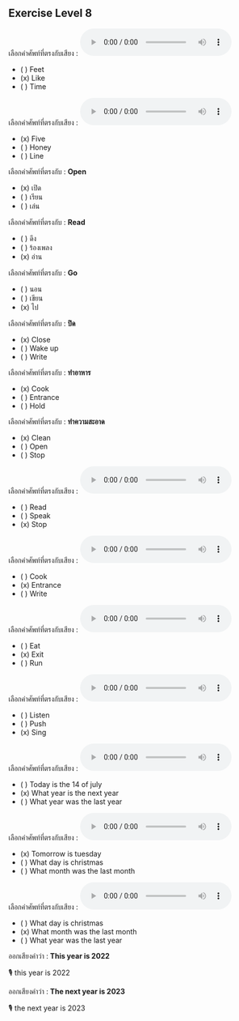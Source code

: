 ## Exercise Level 8

เลือกคำศัพท์ที่ตรงกับเสียง :  ![](/media/audio/like.mp3) 
 - ( ) Feet
 - (x) Like
 - ( ) Time


เลือกคำศัพท์ที่ตรงกับเสียง :  ![](/media/audio/five.mp3) 
 - (x) Five
 - ( ) Honey
 - ( ) Line


 เลือกคำศัพท์ที่ตรงกับ : **Open**
 - (x) เปิด
 - ( ) เรียน
 - ( ) เล่น

 เลือกคำศัพท์ที่ตรงกับ : **Read**
 - ( ) ดึง
 - ( ) ร้องเพลง
 - (x) อ่าน

 เลือกคำศัพท์ที่ตรงกับ : **Go**
 - ( ) นอน
 - ( ) เขียน
 - (x) ไป

 เลือกคำศัพท์ที่ตรงกับ : **ปิด**
 - (x) Close
 - ( ) Wake up
 - ( ) Write

 เลือกคำศัพท์ที่ตรงกับ : **ทำอาหาร**
 - (x) Cook
 - ( ) Entrance
 - ( ) Hold

 เลือกคำศัพท์ที่ตรงกับ : **ทำความสะอาด**
 - (x) Clean
 - ( ) Open
 - ( ) Stop

เลือกคำศัพท์ที่ตรงกับเสียง :  ![](/media/audio/stop.mp3) 
 - ( ) Read
 - ( ) Speak
 - (x) Stop


เลือกคำศัพท์ที่ตรงกับเสียง :  ![](/media/audio/entrance.mp3) 
 - ( ) Cook
 - (x) Entrance
 - ( ) Write


เลือกคำศัพท์ที่ตรงกับเสียง :  ![](/media/audio/exit.mp3) 
 - ( ) Eat
 - (x) Exit
 - ( ) Run


เลือกคำศัพท์ที่ตรงกับเสียง :  ![](/media/audio/sing.mp3) 
 - ( ) Listen
 - ( ) Push
 - (x) Sing


เลือกคำศัพท์ที่ตรงกับเสียง :  ![](/media/audio/What&#x20;year&#x20;is&#x20;the&#x20;next&#x20;year.mp3) 
 - ( ) Today is the 14 of july
 - (x) What year is the next year
 - ( ) What year was the last year


เลือกคำศัพท์ที่ตรงกับเสียง :  ![](/media/audio/Tomorrow&#x20;is&#x20;Tuesday.mp3) 
 - (x) Tomorrow is tuesday
 - ( ) What day is christmas
 - ( ) What month was the last month


เลือกคำศัพท์ที่ตรงกับเสียง :  ![](/media/audio/What&#x20;month&#x20;was&#x20;the&#x20;last&#x20;month.mp3) 
 - ( ) What day is christmas
 - (x) What month was the last month
 - ( ) What year was the last year

ออกเสียงคำว่า : **This year is 2022** 

🎙️ this year is 2022

ออกเสียงคำว่า : **The next year is 2023** 

🎙️ the next year is 2023

